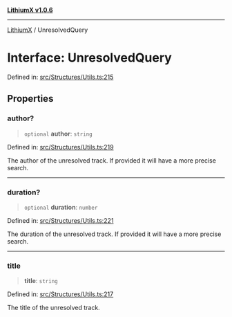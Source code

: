 [**LithiumX v1.0.6**](../README.md)

***

[LithiumX](../globals.md) / UnresolvedQuery

# Interface: UnresolvedQuery

Defined in: [src/Structures/Utils.ts:215](https://github.com/anantix-network/LithiumX/blob/50b399548f48d78c1c57a0dfe99d487d3da44bc6/src/Structures/Utils.ts#L215)

## Properties

### author?

> `optional` **author**: `string`

Defined in: [src/Structures/Utils.ts:219](https://github.com/anantix-network/LithiumX/blob/50b399548f48d78c1c57a0dfe99d487d3da44bc6/src/Structures/Utils.ts#L219)

The author of the unresolved track. If provided it will have a more precise search.

***

### duration?

> `optional` **duration**: `number`

Defined in: [src/Structures/Utils.ts:221](https://github.com/anantix-network/LithiumX/blob/50b399548f48d78c1c57a0dfe99d487d3da44bc6/src/Structures/Utils.ts#L221)

The duration of the unresolved track. If provided it will have a more precise search.

***

### title

> **title**: `string`

Defined in: [src/Structures/Utils.ts:217](https://github.com/anantix-network/LithiumX/blob/50b399548f48d78c1c57a0dfe99d487d3da44bc6/src/Structures/Utils.ts#L217)

The title of the unresolved track.
